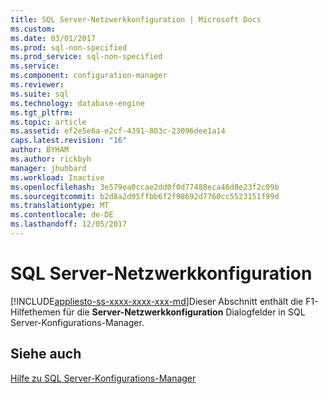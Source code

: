 ```yaml
---
title: SQL Server-Netzwerkkonfiguration | Microsoft Docs
ms.custom: 
ms.date: 03/01/2017
ms.prod: sql-non-specified
ms.prod_service: sql-non-specified
ms.service: 
ms.component: configuration-manager
ms.reviewer: 
ms.suite: sql
ms.technology: database-engine
ms.tgt_pltfrm: 
ms.topic: article
ms.assetid: ef2e5e6a-e2cf-4391-803c-23096dee1a14
caps.latest.revision: "16"
author: BYHAM
ms.author: rickbyh
manager: jhubbard
ms.workload: Inactive
ms.openlocfilehash: 3e579ea0ccae2dd0f0d77488eca46d8e23f2c09b
ms.sourcegitcommit: b2d8a2d95ffbb6f2f98692d7760cc5523151f99d
ms.translationtype: MT
ms.contentlocale: de-DE
ms.lasthandoff: 12/05/2017
---
```

# <a name="sql-server-network-configuration"></a>SQL Server-Netzwerkkonfiguration
[!INCLUDE[appliesto-ss-xxxx-xxxx-xxx-md](../../includes/appliesto-ss-xxxx-xxxx-xxx-md.md)]Dieser Abschnitt enthält die F1-Hilfethemen für die **Server-Netzwerkkonfiguration** Dialogfelder in SQL Server-Konfigurations-Manager.  
  
## <a name="see-also"></a>Siehe auch  
 [Hilfe zu SQL Server-Konfigurations-Manager](../../tools/configuration-manager/sql-server-configuration-manager-help.md)  
  
  
